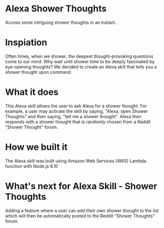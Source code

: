 # Alexa Shower Thoughts 
Access some intriguing shower thoughts in an instant.

# Inspiation 
Often times, when we shower, the deepest thought-provoking questions come to our mind. Why wait until shower time to be deeply fascinated by eye-opening thoughts? We decided to create an Alexa skill that tells you a shower thought upon command.

# What it does
This Alexa skill allows the user to ask Alexa for a shower thought. For example, a user may activate the skill by saying, "Alexa, open Shower Thoughts" and then saying, "tell me a shower thought". Alexa then responds with a shower thought that is randomly chosen from a Reddit "Shower Thought" forum.

# How we built it
The Alexa skill was built using Amazon Web Services (AWS) Lambda function with Node.js 6.10

# What's next for Alexa Skill - Shower Thoughts
Adding a feature where a user can add their own shower thought to the list which will then be automatically posted to the Reddit "Shower Thoughts" forum.

